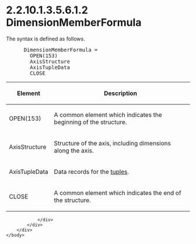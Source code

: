 <html dir="LTR" xmlns:mshelp="http://msdn.microsoft.com/mshelp" xmlns:ddue="http://ddue.schemas.microsoft.com/authoring/2003/5" xmlns:xlink="http://www.w3.org/1999/xlink" xmlns:tool="http://www.microsoft.com/tooltip">
    <head>
        <meta http-equiv="Content-Type" content="text/html; CHARSET=utf-8"></meta>
        <meta name="save" content="history"></meta>
        <title>2.2.10.1.3.5.6.1.2 DimensionMemberFormula</title>
        <xml>
            <mshelp:toctitle title="2.2.10.1.3.5.6.1.2 DimensionMemberFormula"></mshelp:toctitle>
            <mshelp:rltitle title="[MS-SSAS8]: DimensionMemberFormula"></mshelp:rltitle>
            <mshelp:keyword index="A" term="e3187b3e-e732-464d-8be0-bb1d35c3ca56"></mshelp:keyword>
            <mshelp:attr name="DCSext.ContentType" value="open specification"></mshelp:attr>
            <mshelp:attr name="AssetID" value="e3187b3e-e732-464d-8be0-bb1d35c3ca56"></mshelp:attr>
            <mshelp:attr name="TopicType" value="kbRef"></mshelp:attr>
            <mshelp:attr name="DCSext.Title" value="[MS-SSAS8]: DimensionMemberFormula" />
        </xml>
    </head>
    <body>
        <div id="header">
            <h1 class="heading">2.2.10.1.3.5.6.1.2 DimensionMemberFormula</h1>
        </div>
        <div id="mainSection">
            <div id="mainBody">
                <div id="allHistory" class="saveHistory"></div>
                <div id="sectionSection0" class="section" name="collapseableSection">
                    

<p>The syntax is defined as follows.           </p>

<dl>
<dd>
<div><pre> DimensionMemberFormula = 
   OPEN(153)
   AxisStructure 
   AxisTupleData
   CLOSE
</pre></div>
</dd></dl>

<table>
 <thead>
  <tr>
   <th>
   <p>Element</p>
   </th>
   <th>
   <p>Description</p>
   </th>
  </tr>
 </thead>
 <tr>
  <td>
  <p>OPEN(153)</p>
  </td>
  <td>
  <p>A common element which indicates the beginning of the structure.</p>
  </td>
 </tr>
 <tr>
  <td>
  <p>AxisStructure</p>
  </td>
  <td>
  <p>Structure of the axis, including dimensions along the
  axis.</p>
  </td>
 </tr>
 <tr>
  <td>
  <p>AxisTupleData</p>
  </td>
  <td>
  <p>Data records for the <a href="c527450b-f5bd-424b-8c98-ba6365288f35.html#gt_e64f7e8a-c55b-47dc-9c6e-2afe5f13d448">tuples</a>.</p>
  </td>
 </tr>
 <tr>
  <td>
  <p>CLOSE</p>
  </td>
  <td>
  <p>A common element which indicates the end of the
  structure.</p>
  </td>
 </tr>
</table>

<p> </p>


                </div>
            </div>
        </div>
    </body>
</html>